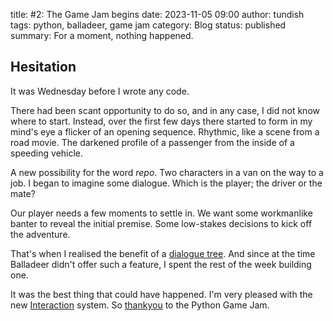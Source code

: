 title: #2: The Game Jam begins
date: 2023-11-05 09:00
author: tundish
tags: python, balladeer, game jam
category: Blog
status: published
summary: For a moment, nothing happened.

Hesitation
----------

It was Wednesday before I wrote any code.

There had been scant opportunity to do so, and in any case, I did not know where to start.
Instead, over the first few days there started to form in my mind's eye a flicker of an opening
sequence. Rhythmic, like a scene from a road movie. The darkened profile of a passenger from the
inside of a speeding vehicle.

A new possibility for the word *repo*. Two characters in a van on the way to a job. I began to imagine
some dialogue. Which is the player; the driver or the mate?

Our player needs a few moments to settle in. We want some workmanlike banter to reveal the initial premise.
Some low-stakes decisions to kick off the adventure.

That's when I realised the benefit of a [dialogue tree](https://en.wikipedia.org/wiki/Dialogue_tree).
And since at the time Balladeer didn't offer such a feature, I spent the rest of the week building one.

It was the best thing that could have happened. I'm very pleased with the new
[Interaction](https://balladeer.readthedocs.io/en/latest/interaction.html) system. So
[thankyou](https://itch.io/jam/python-game-jam-8/topic/3266238/thanks-for-hosting-the-jam-and-good-luck-to-those-hoping-to-finish)
to the Python Game Jam.
